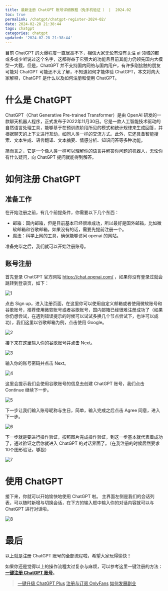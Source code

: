 ```yaml
---
title: 最新注册 ChatGPT 账号详细教程（免手机验证 ） |  2024.02
toc: true
permalink: /chatgpt/chatgpt-register-2024-02/
date: 2024-02-28 21:38:44
tags: chatgpt
categories: chatgpt
updated: '2024-02-28 21:38:44'
---
```


目前 ChatGPT 的火爆程度一直居高不下，相信大家无论有没有关注 ai 领域的都或多或少听说过这个名字，这都得益于它强大的功能且目前其能力仍领先国内大模型一大截，但是，ChatGPT 并不支持国内网络与国内用户，有许多刚接触的朋友可能对 ChatGPT 可能还不太了解，不知道如何才能体验 ChatGPT，本文将向大家解释，ChatGPT 是什么以及如何注册和使用 ChatGPT。

<!-- more -->

# 什么是 ChatGPT

ChatGPT（Chat Generative Pre-trained Transformer）是由 OpenAI 研发的一款聊天机器人程序，正式发布于2022年11月30日。它是一款人工智能技术驱动的自然语言处理工具，能够基于在预训练阶段所见的模式和统计规律来生成回答，并根据聊天的上下文进行互动，如同人类一样的交流方式。此外，它还具备智能搜索、文本生成、语言翻译、文本摘要、情感分析、知识问答等多种功能。

简而言之，它是一个像人类一样可以理解你的语言并解答你问题的机器人，无论你有什么疑问，向 ChatGPT 提问就能得到解答。

# 如何注册 ChatGPT

## 准备工作

在开始注册之前，有几个前提条件，你需要以下几个东西：

- 邮箱：国内邮箱，但是目前基本已经很难成功，所以最好是国外邮箱，比如微软邮箱和谷歌邮箱，如果没有的话，需要先提前注册一个。
- 魔法：科学上网的工具，确保能够访问 openai 的网站。

准备完毕之后，我们就可以开始注册账号。

## **账号注册**

首先登录 ChatGPT 官方网站 https://chat.openai.com/ ，如果你没有登录过就会跳转到登录页，如下：

![1](/img/chatgpt-register-2024_02.assets/1.PNG)

点击 Sign up，进入注册页面，在这里你可以使用自定义邮箱或者使用微软账号和谷歌账号，推荐使用微软账号或者谷歌账号，国内邮箱已经很难注册成功了（如果你仍想尝试，在遇到错误提示的时候可以试试多换几个节点尝试下，也许可以成功），我们这里以谷歌邮箱为例，点击使用 Google。

![2](/img/chatgpt-register-2024_02.assets/2-9387269.PNG)

接下来在这里输入你的谷歌账号并点击 Next。

![3](/img/chatgpt-register-2024_02.assets/3.png)

输入你的账号密码并点击 Next。

![4](/img/chatgpt-register-2024_02.assets/4.png)

这里会提示我们会使用谷歌账号的信息去创建 ChatGPT 账号，我们点击 Continue 继续下一步。

![5](/img/chatgpt-register-2024_02.assets/5.png)

下一步让我们输入账号昵称与生日，简单，输入完成之后点击 Agree 同意，进入下一步。

![6](/img/chatgpt-register-2024_02.assets/6.png)

下一步就是要进行操作验证，按照图片完成操作验证，到这一步基本就代表着成功了，通过验证之后你就进入 ChatGPT 的对话界面了。（在我注册的时候居然要求10个图形验证，够狠）

![7](/img/chatgpt-register-2024_02.assets/7.png)

# 使用 ChatGPT
接下来，你就可以开始愉快地使用 ChatGPT 啦。
主界面左侧是我们的会话列表，可以随时新增与切换会话，在下方的输入框中输入你的对话内容就可以与 ChatGPT 进行对话啦。

![8](/img/chatgpt-register-2024_02.assets/8.png)



# 最后

以上就是注册 ChatGPT 账号的全部流程啦，希望大家玩得愉快！

如果你还是觉得以上的操作流程太过复杂与麻烦，可以参考这里一键注册的方法：[**一键注册 ChatGPT 账号**](/chatgpt-register-2024/)。

> [一键升级 ChatGPT Plus](/upgrude-chatgpt-plus-2024/)
> [注册与订阅 OnlyFans](/how-to-useonlyfans/)
> [如何发展副业](/how-to-have-side-job/)